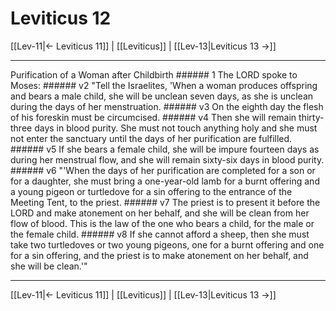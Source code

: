 # Leviticus 12

[[Lev-11|← Leviticus 11]] | [[Leviticus]] | [[Lev-13|Leviticus 13 →]]
***

Purification of a Woman after Childbirth ###### 1 The LORD spoke to Moses: ###### v2 "Tell the Israelites, 'When a woman produces offspring and bears a male child, she will be unclean seven days, as she is unclean during the days of her menstruation. ###### v3 On the eighth day the flesh of his foreskin must be circumcised. ###### v4 Then she will remain thirty-three days in blood purity. She must not touch anything holy and she must not enter the sanctuary until the days of her purification are fulfilled. ###### v5 If she bears a female child, she will be impure fourteen days as during her menstrual flow, and she will remain sixty-six days in blood purity. ###### v6 "'When the days of her purification are completed for a son or for a daughter, she must bring a one-year-old lamb for a burnt offering and a young pigeon or turtledove for a sin offering to the entrance of the Meeting Tent, to the priest. ###### v7 The priest is to present it before the LORD and make atonement on her behalf, and she will be clean from her flow of blood. This is the law of the one who bears a child, for the male or the female child. ###### v8 If she cannot afford a sheep, then she must take two turtledoves or two young pigeons, one for a burnt offering and one for a sin offering, and the priest is to make atonement on her behalf, and she will be clean.'"

***
[[Lev-11|← Leviticus 11]] | [[Leviticus]] | [[Lev-13|Leviticus 13 →]]
